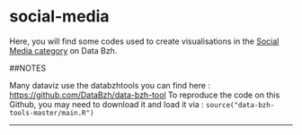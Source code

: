 # social-media

Here, you will find some codes used to create visualisations in the [Social Media category](http://data-bzh.fr/category/dataviz/social-media/) on Data Bzh.

##NOTES 

Many dataviz use the databzhtools you can find here : https://github.com/DataBzh/data-bzh-tool
To reproduce the code on this Github, you may need to download it and load it via : `source("data-bzh-tools-master/main.R")` 
*** 
